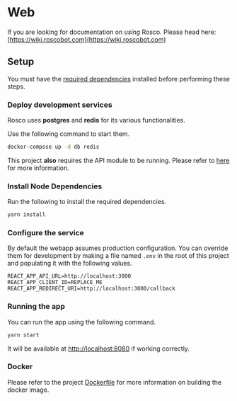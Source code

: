 # Web

If you are looking for documentation on *using* Rosco. Please head here: [https://wiki.roscobot.com](https://wiki.roscobot.com)

## Setup

You must have the [required dependencies](../README.md#project-dependencies) installed before performing these steps.

### Deploy development services

Rosco uses **postgres** and **redis** for its various functionalities.

Use the following command to start them.

``` bash
docker-compose up -d db redis
```

This project **also** requires the API module to be running. Please refer to [here](../bot/src/api) for more information.

### Install Node Dependencies

Run the following to install the required dependencies.

``` bash
yarn install
```

### Configure the service

By default the webapp assumes production configuration. You can override them for development by making a file named `.env` in the root of this project and populating it with the following values.

``` properties
REACT_APP_API_URL=http://localhost:3000
REACT_APP_CLIENT_ID=REPLACE_ME
REACT_APP_REDIRECT_URI=http://localhost:3000/callback
```

### Running the app

You can run the app using the following command.

``` bash
yarn start
```

It will be available at [http://localhost:8080](http://localhost:8080) if working correctly.

### Docker

Please refer to the project [Dockerfile](Dockerfile) for more information on building the docker image.